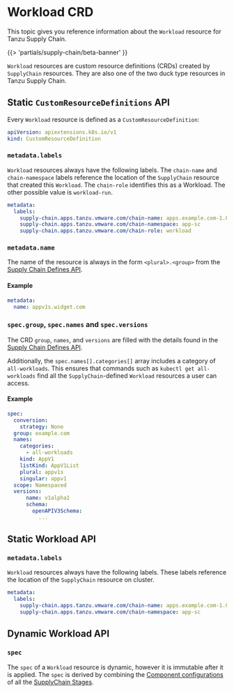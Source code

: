 # Workload CRD

This topic gives you reference information about the `Workload` resource for Tanzu Supply Chain.

{{> 'partials/supply-chain/beta-banner' }}

`Workload` resources are custom resource definitions (CRDs) created by `SupplyChain` resources.
They are also one of the two duck type resources in Tanzu Supply Chain.

## Static `CustomResourceDefinitions` API

Every `Workload` resource is defined as a `CustomResourceDefinition`:

```yaml
apiVersion: apiextensions.k8s.io/v1
kind: CustomResourceDefinition
```

### `metadata.labels`

`Workload` resources always have the following labels. The `chain-name` and `chain-namespace` labels
reference the location of the `SupplyChain` resource that created this `Workload`. The `chain-role`
identifies this as a Workload. The other possible value is `workload-run`.

```yaml
metadata:
  labels:
    supply-chain.apps.tanzu.vmware.com/chain-name: apps.example.com-1.0.0
    supply-chain.apps.tanzu.vmware.com/chain-namespace: app-sc
    supply-chain.apps.tanzu.vmware.com/chain-role: workload
```

### `metadata.name`

The name of the resource is always in the form `<plural>.<group>` from the
[Supply Chain Defines API](supplychain.hbs.md#specdefines).

#### Example

```yaml
metadata:
  name: appv1s.widget.com
```

### `spec.group`, `spec.names` and `spec.versions`

The CRD `group`, `names`, and `versions` are filled with the details found in the
[Supply Chain Defines API](./supplychain.hbs.md#specdefines).

Additionally, the `spec.names[].categories[]` array includes a category of `all-workloads`. This
ensures that commands such as `kubectl get all-workloads` find all the `SupplyChain`-defined
`Workload` resources a user can access.

#### Example

```yaml
spec:
  conversion:
    strategy: None
  group: example.com
  names:
    categories:
      - all-workloads
    kind: AppV1
    listKind: AppV1List
    plural: appv1s
    singular: appv1
  scope: Namespaced
  versions:
      name: v1alpha1
      schema:
        openAPIV3Schema:
          ...
```

## Static Workload API

### `metadata.labels`

`Workload` resources always have the following labels. These labels reference the location of the
`SupplyChain` resource on cluster.

```yaml
metadata:
  labels:
    supply-chain.apps.tanzu.vmware.com/chain-name: apps.example.com-1.0.0
    supply-chain.apps.tanzu.vmware.com/chain-namespace: app-sc
```

## Dynamic Workload API

### <a id='spec'></a> `spec`

The `spec` of a `Workload` resource is dynamic, however it is immutable after it is applied. The
`spec` is derived by combining the [Component configurations](component.hbs.md#specconfig) of all
the [SupplyChain Stages](supplychain.hbs.md#specstages).

<!--
[Duck Typed Resources]: ./duck-types.hbs.md
[SupplyChain]: ./supplychain.hbs.md
[SupplyChains]: supplychain.hbs.md
[Workload]: ./workload.hbs.md
[Component]: component.hbs.md
[Components]: component.hbs.md
[WorkloadRun]: workloadrun.hbs.md
[CRD]: https://kubernetes.io/docs/concepts/extend-kubernetes/api-extension/custom-resources/ "Kubernetes Custom Resource documentation"
[Kind]: https://kubernetes.io/docs/concepts/overview/working-with-objects/ "Kubernetes documentation for Objects"
-->